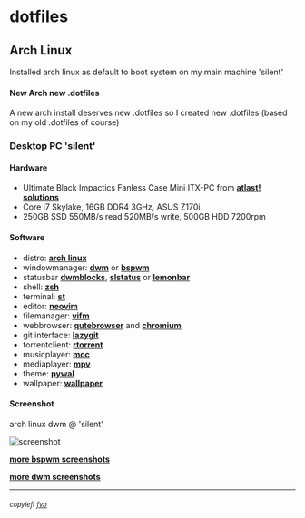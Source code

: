 # dotfiles

## Arch Linux
Installed arch linux as default to boot system on my main machine 'silent'

#### New Arch new .dotfiles
A new arch install deserves new .dotfiles so I created new .dotfiles (based on my old .dotfiles of course)

### Desktop PC 'silent'

#### Hardware
- Ultimate Black Impactics Fanless Case Mini ITX-PC from [**atlast! solutions**](https://www.atlastsolutions.com "atlast! solutions")
- Core i7 Skylake, 16GB DDR4 3GHz, ASUS Z170i
- 250GB SSD 550MB/s read 520MB/s write, 500GB HDD 7200rpm

#### Software
- distro:           [**arch linux**](https://www.archlinux.org/ "arch linux")
- windowmanager:    [**dwm**](https://dwm.suckless.org/ "dwm") or [**bspwm**](https://github.com/baskerville/bspwm "bspwm - tiling window manager")
- statusbar         [**dwmblocks**](https://github.com/torrinfail/dwmblocks "dwmblocks"), [**slstatus**](https://tools.suckless.org/slstatus/ "slstatus") or [**lemonbar**](https://gitlab.com/protesilaos/lemonbar-xft "lemonbar")
- shell:            [**zsh**](https://www.zsh.org "zsh")
- terminal:         [**st**](https://st.suckless.org/ "st - suckless terminal")
- editor:           [**neovim**](https://neovim.io/ "neovim")
- filemanager:      [**vifm**](https://vifm.info/ "vifm")
- webbrowser:       [**qutebrowser**](https://qutebrowser.org/ "qutebrowser") and  [**chromium**](https://www.chromium.org/ "chromium")
- git interface:    [**lazygit**](https://github.com/jesseduffield/lazygit/ "lazygit")
- torrentclient:    [**rtorrent**](https://rakshasa.github.io/rtorrent/ "rtorrent")
- musicplayer:      [**moc**](https://moc.daper.net/ "moc - music on console")
- mediaplayer:      [**mpv**](https://mpv.io/ "mpv")
- theme:            [**pywal**](https://github.com/dylanaraps/pywal "pywal - colorschemes on the fly")
- wallpaper:        [**wallpaper**](https://wallhaven.cc/w/49jgek "wallpaper @ wallheaven")

#### Screenshot
arch linux dwm @ 'silent'

![screenshot](https://freekvb.github.io/fvb/dwm/silent_dwm_1.png "arch linux dwm @ 'silent'")

[**more bspwm screenshots**](https://freekvb.github.io/fvb/screenshots_bspwm.html "fvb /screenshots_bspwm")

[**more dwm screenshots**](https://freekvb.github.io/fvb/screenshots_dwm.html "fvb /screenshots_dwm")

---

###### <small>copyleft [fvb](https://freekvb.github.io/fvb/ "fvb /begin")</small>
